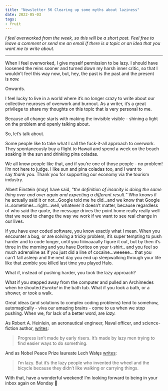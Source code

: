 ```yaml
---
title: "Newsletter 56 Clearing up some myths about laziness"
date: 2022-05-03
tags:
- fruit
---
```


_I feel overworked from the week, so this will be a short post. Feel free to leave a comment or send me an email if there is a topic or an idea that you want me to write about._

---

When I feel overworked, I give myself permission to be lazy. I should have loosened the reins sooner and turned down my harsh inner critic, so that I wouldn’t feel this way now, but, hey, the past is the past and the present is _now._

Onwards.

I feel lucky to live in a world where it’s no longer crazy to write about our collective neuroses of overwork and burnout. As a writer, it’s a great privilege to share my thoughts on this topic that is very personal to me.

Because all change starts with making the invisible visible - shining a light on the problem and openly talking about.

So, let’s talk about.

Some people like to take what I call the fuck-it-all approach to overwork. They spontaneously buy a flight to Hawaii and spend a week on the beach soaking in the sun and drinking pina coladas.

We all know people like that, and if you’re one of those people - no problem! I’m not here to judge. I like sun and pina coladas too, and I want to say _thank you._ Thank you for supporting our economy via the tourism industry.

Albert Einstein (_may_) have said, “_the definition of insanity is doing the same thing over and over again and expecting a different result.”_ Who knows if he actually said it or not…Google told me he did…and we know that Google is..sometimes...right…well, whatever it doesn’t matter, because regardless of who said the quote, the message drives the point home really really well that we need to change the way we work if we want to see real change in our lives.

If you have ever coded software, you know exactly what I mean. When you encounter a bug, or are solving a tricky problem, it’s super tempting to push harder and to code longer, until you fiiiinaaaally figure it out, but by then it’s three in the morning and you have Doritos on your t-shirt.. and you feel so much adrenaline as if you just did a line of cocaine…weeeee… that you can’t fall asleep and the next day you end up sleepwalking through your life like that zombie you killed last time you played Halo.

What if, instead of pushing harder, you took the lazy approach?

What if you stepped away from the computer and pulled an Archimedes when he shouted _Eureka!_ in the bath tub. What if you took a bath, or a shower, or took a walk.

Great ideas (and solutions to complex coding problems) tend to somehow, automagically - viva our amazing brains - come to us when we stop pushing. When we, for lack of a better word, are _lazy._

As Robert A. Heinlein, an aeronautical engineer, Naval officer, and science-fiction author, [writes](https://nesslabs.com/benefits-of-laziness):

> Progress isn’t made by early risers. It’s made by lazy men trying to find easier ways to do something.

And as Nobel Peace Prize laureate Lech Wałęs [writes](https://nesslabs.com/benefits-of-laziness):

> I’m lazy. But it’s the lazy people who invented the wheel and the bicycle because they didn’t like walking or carrying things.

With that, have a wonderful weekend! I’m looking forward to being in your inbox again on Monday 💜
